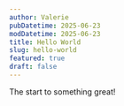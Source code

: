 ```yaml
---
author: Valerie
pubDatetime: 2025-06-23
modDatetime: 2025-06-23
title: Hello World
slug: hello-world
featured: true
draft: false
---
```

The start to something great!